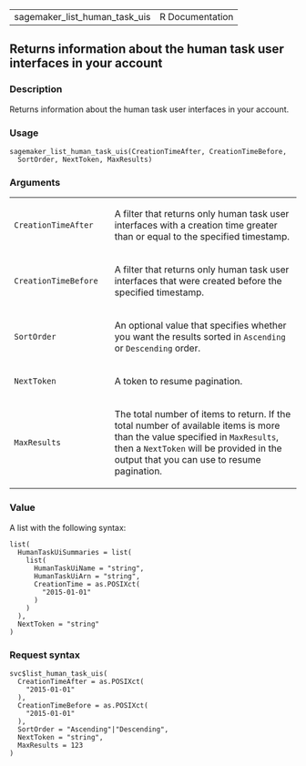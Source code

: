 <table style="width: 100%;">
<tbody>
<tr class="odd">
<td>sagemaker_list_human_task_uis</td>
<td style="text-align: right;">R Documentation</td>
</tr>
</tbody>
</table>

## Returns information about the human task user interfaces in your account

### Description

Returns information about the human task user interfaces in your
account.

### Usage

    sagemaker_list_human_task_uis(CreationTimeAfter, CreationTimeBefore,
      SortOrder, NextToken, MaxResults)

### Arguments

<table>
<colgroup>
<col style="width: 35%" />
<col style="width: 65%" />
</colgroup>
<tbody>
<tr class="odd">
<td><code
id="sagemaker_list_human_task_uis_:_CreationTimeAfter">CreationTimeAfter</code></td>
<td><p>A filter that returns only human task user interfaces with a
creation time greater than or equal to the specified timestamp.</p></td>
</tr>
<tr class="even">
<td><code
id="sagemaker_list_human_task_uis_:_CreationTimeBefore">CreationTimeBefore</code></td>
<td><p>A filter that returns only human task user interfaces that were
created before the specified timestamp.</p></td>
</tr>
<tr class="odd">
<td><code
id="sagemaker_list_human_task_uis_:_SortOrder">SortOrder</code></td>
<td><p>An optional value that specifies whether you want the results
sorted in <code>Ascending</code> or <code>Descending</code>
order.</p></td>
</tr>
<tr class="even">
<td><code
id="sagemaker_list_human_task_uis_:_NextToken">NextToken</code></td>
<td><p>A token to resume pagination.</p></td>
</tr>
<tr class="odd">
<td><code
id="sagemaker_list_human_task_uis_:_MaxResults">MaxResults</code></td>
<td><p>The total number of items to return. If the total number of
available items is more than the value specified in
<code>MaxResults</code>, then a <code>NextToken</code> will be provided
in the output that you can use to resume pagination.</p></td>
</tr>
</tbody>
</table>

### Value

A list with the following syntax:

    list(
      HumanTaskUiSummaries = list(
        list(
          HumanTaskUiName = "string",
          HumanTaskUiArn = "string",
          CreationTime = as.POSIXct(
            "2015-01-01"
          )
        )
      ),
      NextToken = "string"
    )

### Request syntax

    svc$list_human_task_uis(
      CreationTimeAfter = as.POSIXct(
        "2015-01-01"
      ),
      CreationTimeBefore = as.POSIXct(
        "2015-01-01"
      ),
      SortOrder = "Ascending"|"Descending",
      NextToken = "string",
      MaxResults = 123
    )
